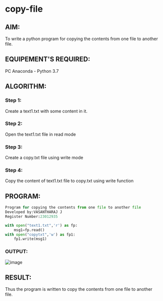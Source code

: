 # copy-file
## AIM:
To write a python program for copying the contents from one file to another file.
## EQUIPEMENT'S REQUIRED: 
PC
Anaconda - Python 3.7
## ALGORITHM: 
### Step 1:
Create a text1.txt with some content in it.
### Step 2: 
 Open the text1.txt file in read mode
### Step 3: 
Create a copy.txt file using write mode
### Step 4:  
Copy the content of text1.txt file to copy.txt using write function

## PROGRAM:
```python
Program for copying the contents from one file to another file
Developed by:VASANTHARAJ J
Register Number:23012935

with open("text1.txt",'r') as fp:
    msg1=fp.read()
with open("copytxt",'w') as fp1:
    fp1.write(msg1)
```
### OUTPUT:
![image](https://github.com/Vasanth2k4/copy-file/assets/147139769/0076a1a4-2c5e-4bc3-8f6c-c87c7f66d007)

## RESULT:
Thus the program is written to copy the contents from one file to another file.
